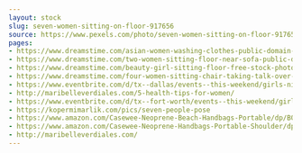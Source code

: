 ```yaml
---
layout: stock
slug: seven-women-sitting-on-floor-917656
source: https://www.pexels.com/photo/seven-women-sitting-on-floor-917656/
pages:
- https://www.dreamstime.com/asian-women-washing-clothes-public-domain-image-free-84911370
- https://www.dreamstime.com/two-women-sitting-floor-near-sofa-public-domain-image-free-135588817
- https://www.dreamstime.com/beauty-girl-sitting-floor-free-stock-photos-image-free-1903408
- https://www.dreamstime.com/four-women-sitting-chair-taking-talk-over-public-domain-image-free-119666341
- https://www.eventbrite.com/d/tx--dallas/events--this-weekend/girls-night-out/?page=2
- http://maribelleverdiales.com/5-health-tips-for-women/
- https://www.eventbrite.com/d/tx--fort-worth/events--this-weekend/girls-night-out/
- https://kopermimarlik.com/pics/seven-people-pose
- https://www.amazon.com/Casewee-Neoprene-Beach-Handbags-Portable/dp/B07BZL76M3
- https://www.amazon.com/Casewee-Neoprene-Handbags-Portable-Shoulder/dp/B07BZBR2MK
- http://maribelleverdiales.com/
---
```

